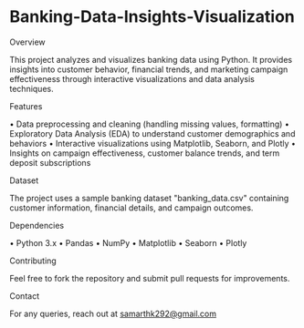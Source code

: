 # Banking-Data-Insights-Visualization

Overview

This project analyzes and visualizes banking data using Python. It provides insights into customer behavior, financial trends, and marketing campaign effectiveness through interactive visualizations and data analysis techniques.

Features

• Data preprocessing and cleaning (handling missing values, formatting)
• Exploratory Data Analysis (EDA) to understand customer demographics and behaviors
• Interactive visualizations using Matplotlib, Seaborn, and Plotly
• Insights on campaign effectiveness, customer balance trends, and term deposit subscriptions

Dataset

The project uses a sample banking dataset "banking_data.csv" containing customer information, financial details, and campaign outcomes.

Dependencies

• Python 3.x
• Pandas
• NumPy
• Matplotlib
• Seaborn
• Plotly

Contributing

Feel free to fork the repository and submit pull requests for improvements.

Contact

For any queries, reach out at samarthk292@gmail.com
